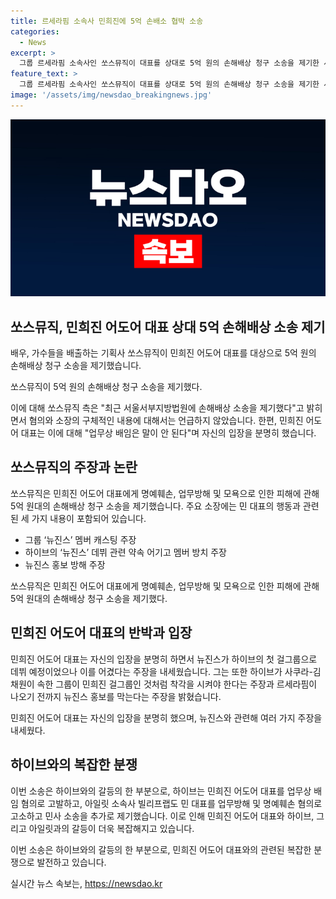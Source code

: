 ```yaml
---
title: 르세라핌 소속사 민희진에 5억 손배소 협박 소송
categories:
  - News
excerpt: >
  그룹 르세라핌 소속사인 쏘스뮤직이 대표를 상대로 5억 원의 손해배상 청구 소송을 제기한 사건에 대한 관련 내용이 공개됐다. 쏘스뮤직 측은 소장을 통해 명예훼손, 업무방해, 모욕 등 3가지 혐의를 제기했으며, 하이브와의 관련성도 언급했다. 또한, 하이브가 이 대표에 대해 업무상 배임 혐의로 고발하며 민사 소송을 추가로 제기한 사실도 확인됐다. 해당 사건에 대한 경찰 조사도 이뤄졌고, 관련된 발언들이 논란을 불러일으키고 있다. (문단 길이: 150자)
feature_text: >
  그룹 르세라핌 소속사인 쏘스뮤직이 대표를 상대로 5억 원의 손해배상 청구 소송을 제기한 사건에 대한 관련 내용이 공개됐다. 쏘스뮤직 측은 소장을 통해 명예훼손, 업무방해, 모욕 등 3가지 혐의를 제기했으며, 하이브와의 관련성도 언급했다. 또한, 하이브가 이 대표에 대해 업무상 배임 혐의로 고발하며 민사 소송을 추가로 제기한 사실도 확인됐다. 해당 사건에 대한 경찰 조사도 이뤄졌고, 관련된 발언들이 논란을 불러일으키고 있다. (문단 길이: 150자)
image: '/assets/img/newsdao_breakingnews.jpg'
---
```


<p><img src="/assets/img/newsdao_breakingnews.jpg" alt="pcversion 속보" /></p>

<h2 data-ke-size="size26">쏘스뮤직, 민희진 어도어 대표 상대 5억 손해배상 소송 제기</h2>

<p>배우, 가수들을 배출하는 기획사 쏘스뮤직이 민희진 어도어 대표를 대상으로 5억 원의 손해배상 청구 소송을 제기했습니다.</p>

<p data-ke-size="size16">쏘스뮤직이 5억 원의 손해배상 청구 소송을 제기했다.</p>

<p>이에 대해 쏘스뮤직 측은 "최근 서울서부지방법원에 손해배상 소송을 제기했다"고 밝히면서 혐의와 소장의 구체적인 내용에 대해서는 언급하지 않았습니다. 한편, 민희진 어도어 대표는 이에 대해 "업무상 배임은 말이 안 된다"며 자신의 입장을 분명히 했습니다.</p>

<h2 data-ke-size="size26">쏘스뮤직의 주장과 논란</h2>

<p>쏘스뮤직은 민희진 어도어 대표에게 명예훼손, 업무방해 및 모욕으로 인한 피해에 관해 5억 원대의 손해배상 청구 소송을 제기했습니다. 주요 소장에는 민 대표의 행동과 관련된 세 가지 내용이 포함되어 있습니다. </p>

<ul>
  <li>그룹 ‘뉴진스’ 멤버 캐스팅 주장</li>
  <li>하이브의 ‘뉴진스’ 데뷔 관련 약속 어기고 멤버 방치 주장</li>
  <li>뉴진스 홍보 방해 주장</li>
</ul>

<p data-ke-size="size16">쏘스뮤직은 민희진 어도어 대표에게 명예훼손, 업무방해 및 모욕으로 인한 피해에 관해 5억 원대의 손해배상 청구 소송을 제기했다.</p>

<h2 data-ke-size="size26">민희진 어도어 대표의 반박과 입장</h2>

<p>민희진 어도어 대표는 자신의 입장을 분명히 하면서 뉴진스가 하이브의 첫 걸그룹으로 데뷔 예정이었으나 이를 어겼다는 주장을 내세웠습니다. 그는 또한 하이브가 사쿠라-김채원이 속한 그룹이 민희진 걸그룹인 것처럼 착각을 시켜야 한다는 주장과 르세라핌이 나오기 전까지 뉴진스 홍보를 막는다는 주장을 밝혔습니다. </p>

<p data-ke-size="size16">민희진 어도어 대표는 자신의 입장을 분명히 했으며, 뉴진스와 관련해 여러 가지 주장을 내세웠다.</p>

<h2 data-ke-size="size26">하이브와의 복잡한 분쟁</h2>

<p>이번 소송은 하이브와의 갈등의 한 부분으로, 하이브는 민희진 어도어 대표를 업무상 배임 혐의로 고발하고, 아일릿 소속사 빌리프랩도 민 대표를 업무방해 및 명예훼손 혐의로 고소하고 민사 소송을 추가로 제기했습니다. 이로 인해 민희진 어도어 대표와 하이브, 그리고 아일릿과의 갈등이 더욱 복잡해지고 있습니다.</p>

<p data-ke-size="size16">이번 소송은 하이브와의 갈등의 한 부분으로, 민희진 어도어 대표와의 관련된 복잡한 분쟁으로 발전하고 있습니다.</p>
실시간 뉴스 속보는, <a href="https://newsdao.kr" rel="dofollow">https://newsdao.kr</a>


